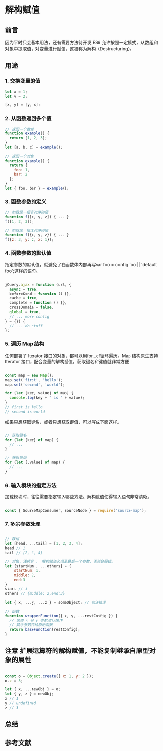 # 解构赋值

## 前言

因为平时只会基本用法，还有需要方法待开发
ES6 允许按照一定模式，从数组和对象中提取值，对变量进行赋值，这被称为解构（Destructuring）。

## 用途

### 1. 交换变量的值

```javascript
let x = 1;
let y = 2;

[x, y] = [y, x];
```

### 2. 从函数返回多个值

```javascript
// 返回一个数组
function example() {
  return [1, 2, 3];
}
let [a, b, c] = example();

// 返回一个对象
function example() {
  return {
    foo: 1,
    bar: 2
  };
}
let { foo, bar } = example();
```

### 3. 函数参数的定义

```javascript
// 参数是一组有次序的值
function f([x, y, z]) { ... }
f([1, 2, 3]);

// 参数是一组无次序的值
function f({x, y, z}) { ... }
f({z: 3, y: 2, x: 1});
```

### 4. 函数参数的默认值

指定参数的默认值，就避免了在函数体内部再写var foo = config.foo || 'default foo';这样的语句。

```javascript

jQuery.ajax = function (url, {
  async = true,
  beforeSend = function () {},
  cache = true,
  complete = function () {},
  crossDomain = false,
  global = true,
  // ... more config
} = {}) {
  // ... do stuff
};
```

### 5. 遍历 Map 结构

任何部署了 Iterator 接口的对象，都可以用for...of循环遍历。Map 结构原生支持 Iterator 接口，配合变量的解构赋值，获取键名和键值就非常方便

```javascript

const map = new Map();
map.set('first', 'hello');
map.set('second', 'world');

for (let [key, value] of map) {
  console.log(key + " is " + value);
}
// first is hello
// second is world
```

如果只想获取键名，或者只想获取键值，可以写成下面这样。

```javascript

// 获取键名
for (let [key] of map) {
  // ...
}

// 获取键值
for (let [,value] of map) {
  // ...
}
```

### 6. 输入模块的指定方法

加载模块时，往往需要指定输入哪些方法。解构赋值使得输入语句非常清晰。

```javascript

const { SourceMapConsumer, SourceNode } = require("source-map");
```

### 7. 多余参数处理

```javascript

// 数组
let [head, ...tail] = [1, 2, 3, 4];
head // 1
tail // [2, 3, 4]

// 对象，浅拷贝 ， 解构赋值必须是最后一个参数，否则会报错。
let {startNum , ...others} = {
    startNum: 1,
    middle: 2,
    end:3
}
start // 1
others // {middle: 2,end:3}

let { x, ...y, ...z } = someObject; // 句法错误

// 函数
function wrapperFunction({ x, y, ...restConfig }) {
  // 使用 x 和 y 参数进行操作
  // 其余参数传给原始函数
  return baseFunction(restConfig);
}

```

## 注意 扩展运算符的解构赋值，不能复制继承自原型对象的属性

```javascript

const o = Object.create({ x: 1, y: 2 });
o.z = 3;

let { x, ...newObj } = o;
let { y, z } = newObj;
x // 1
y // undefined
z // 3
```

## 总结

## 参考文献

